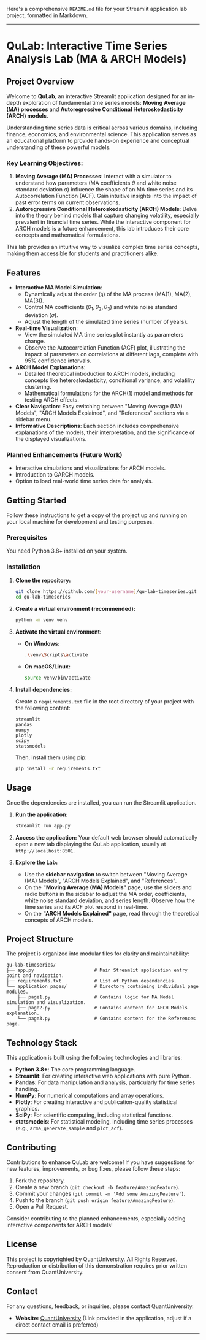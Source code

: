 Here's a comprehensive `README.md` file for your Streamlit application lab project, formatted in Markdown.

---

# QuLab: Interactive Time Series Analysis Lab (MA & ARCH Models)

## Project Overview

Welcome to **QuLab**, an interactive Streamlit application designed for an in-depth exploration of fundamental time series models: **Moving Average (MA) processes** and **Autoregressive Conditional Heteroskedasticity (ARCH) models**.

Understanding time series data is critical across various domains, including finance, economics, and environmental science. This application serves as an educational platform to provide hands-on experience and conceptual understanding of these powerful models.

### Key Learning Objectives:

1.  **Moving Average (MA) Processes**: Interact with a simulator to understand how parameters (MA coefficients $\theta$ and white noise standard deviation $\sigma$) influence the shape of an MA time series and its Autocorrelation Function (ACF). Gain intuitive insights into the impact of past error terms on current observations.
2.  **Autoregressive Conditional Heteroskedasticity (ARCH) Models**: Delve into the theory behind models that capture changing volatility, especially prevalent in financial time series. While the interactive component for ARCH models is a future enhancement, this lab introduces their core concepts and mathematical formulations.

This lab provides an intuitive way to visualize complex time series concepts, making them accessible for students and practitioners alike.

## Features

*   **Interactive MA Model Simulation**:
    *   Dynamically adjust the order (`q`) of the MA process (MA(1), MA(2), MA(3)).
    *   Control MA coefficients ($\theta_1, \theta_2, \theta_3$) and white noise standard deviation ($\sigma$).
    *   Adjust the length of the simulated time series (number of years).
*   **Real-time Visualization**:
    *   View the simulated MA time series plot instantly as parameters change.
    *   Observe the Autocorrelation Function (ACF) plot, illustrating the impact of parameters on correlations at different lags, complete with 95% confidence intervals.
*   **ARCH Model Explanations**:
    *   Detailed theoretical introduction to ARCH models, including concepts like heteroskedasticity, conditional variance, and volatility clustering.
    *   Mathematical formulations for the ARCH(1) model and methods for testing ARCH effects.
*   **Clear Navigation**: Easy switching between "Moving Average (MA) Models", "ARCH Models Explained", and "References" sections via a sidebar menu.
*   **Informative Descriptions**: Each section includes comprehensive explanations of the models, their interpretation, and the significance of the displayed visualizations.

### Planned Enhancements (Future Work)

*   Interactive simulations and visualizations for ARCH models.
*   Introduction to GARCH models.
*   Option to load real-world time series data for analysis.

## Getting Started

Follow these instructions to get a copy of the project up and running on your local machine for development and testing purposes.

### Prerequisites

You need Python 3.8+ installed on your system.

### Installation

1.  **Clone the repository:**

    ```bash
    git clone https://github.com/[your-username]/qu-lab-timeseries.git
    cd qu-lab-timeseries
    ```

2.  **Create a virtual environment (recommended):**

    ```bash
    python -m venv venv
    ```

3.  **Activate the virtual environment:**

    *   **On Windows:**
        ```bash
        .\venv\Scripts\activate
        ```
    *   **On macOS/Linux:**
        ```bash
        source venv/bin/activate
        ```

4.  **Install dependencies:**

    Create a `requirements.txt` file in the root directory of your project with the following content:

    ```
    streamlit
    pandas
    numpy
    plotly
    scipy
    statsmodels
    ```

    Then, install them using pip:

    ```bash
    pip install -r requirements.txt
    ```

## Usage

Once the dependencies are installed, you can run the Streamlit application.

1.  **Run the application:**

    ```bash
    streamlit run app.py
    ```

2.  **Access the application:**
    Your default web browser should automatically open a new tab displaying the QuLab application, usually at `http://localhost:8501`.

3.  **Explore the Lab:**
    *   Use the **sidebar navigation** to switch between "Moving Average (MA) Models", "ARCH Models Explained", and "References".
    *   On the **"Moving Average (MA) Models"** page, use the sliders and radio buttons in the sidebar to adjust the MA order, coefficients, white noise standard deviation, and series length. Observe how the time series and its ACF plot respond in real-time.
    *   On the **"ARCH Models Explained"** page, read through the theoretical concepts of ARCH models.

## Project Structure

The project is organized into modular files for clarity and maintainability:

```
qu-lab-timeseries/
├── app.py                      # Main Streamlit application entry point and navigation.
├── requirements.txt            # List of Python dependencies.
└── application_pages/          # Directory containing individual page modules.
    ├── page1.py                # Contains logic for MA Model simulation and visualization.
    ├── page2.py                # Contains content for ARCH Models explanation.
    └── page3.py                # Contains content for the References page.
```

## Technology Stack

This application is built using the following technologies and libraries:

*   **Python 3.8+**: The core programming language.
*   **Streamlit**: For creating interactive web applications with pure Python.
*   **Pandas**: For data manipulation and analysis, particularly for time series handling.
*   **NumPy**: For numerical computations and array operations.
*   **Plotly**: For creating interactive and publication-quality statistical graphics.
*   **SciPy**: For scientific computing, including statistical functions.
*   **statsmodels**: For statistical modeling, including time series processes (e.g., `arma_generate_sample` and `plot_acf`).

## Contributing

Contributions to enhance QuLab are welcome! If you have suggestions for new features, improvements, or bug fixes, please follow these steps:

1.  Fork the repository.
2.  Create a new branch (`git checkout -b feature/AmazingFeature`).
3.  Commit your changes (`git commit -m 'Add some AmazingFeature'`).
4.  Push to the branch (`git push origin feature/AmazingFeature`).
5.  Open a Pull Request.

Consider contributing to the planned enhancements, especially adding interactive components for ARCH models!

## License

This project is copyrighted by QuantUniversity. All Rights Reserved. Reproduction or distribution of this demonstration requires prior written consent from QuantUniversity.

## Contact

For any questions, feedback, or inquiries, please contact QuantUniversity.

*   **Website:** [QuantUniversity](https://www.quantuniversity.com/) (Link provided in the application, adjust if a direct contact email is preferred)

---